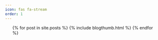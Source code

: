 ```yaml
---
icon: fas fa-stream
order: 1
---
```


<ul>
  {% for post in site.posts %}
    {% include blogthumb.html %}
  {% endfor %}
</ul>

